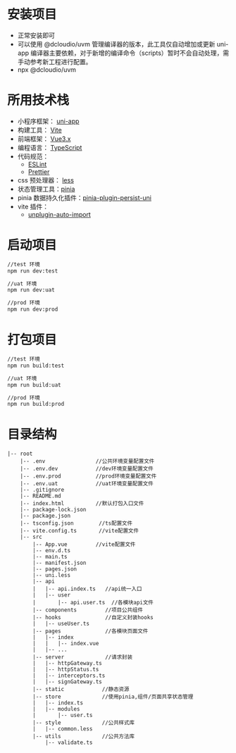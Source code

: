 # 安装项目

- 正常安装即可
- 可以使用 @dcloudio/uvm 管理编译器的版本，此工具仅自动增加或更新 uni-app 编译器主要依赖，对于新增的编译命令（scripts）暂时不会自动处理，需手动参考新工程进行配置。
- npx @dcloudio/uvm

# 所用技术栈

- 小程序框架： [uni-app](https://uniapp.dcloud.io/)
- 构建工具： [Vite](https://vitejs.dev/)
- 前端框架： [Vue3.x](https://v3.cn.vuejs.org/)
- 编程语言： [TypeScript](https://www.typescriptlang.org/)
- 代码规范：
  - [ESLint](https://eslint.org/)
  - [Prettier](https://prettier.io/)
- css 预处理器： [less](https://less.bootcss.com/)
- 状态管理工具：[pinia](https://pinia.vuejs.org/)
- pinia 数据持久化插件：[pinia-plugin-persist-uni](https://allen-1998.github.io/pinia-plugin-persist-uni/)
- vite 插件：
  - [unplugin-auto-import](https://github.com/antfu/unplugin-auto-import)

# 启动项目

```markdown
//test 环境
npm run dev:test

//uat 环境
npm run dev:uat

//prod 环境
npm run dev:prod
```

# 打包项目

```markdown
//test 环境
npm run build:test

//uat 环境
npm run build:uat

//prod 环境
npm run build:prod
```

# 目录结构

```text
|-- root
    |-- .env                //公共环境变量配置文件
    |-- .env.dev            //dev环境变量配置文件
    |-- .env.prod           //prod环境变量配置文件
    |-- .env.uat            //uat环境变量配置文件
    |-- .gitignore
    |-- README.md
    |-- index.html          //默认打包入口文件
    |-- package-lock.json
    |-- package.json
    |-- tsconfig.json        //ts配置文件
    |-- vite.config.ts       //vite配置文件
    |-- src
        |-- App.vue         //vite配置文件
        |-- env.d.ts
        |-- main.ts
        |-- manifest.json
        |-- pages.json
        |-- uni.less
        |-- api
        |   |-- api.index.ts   //api统一入口
        |   |-- user
        |       |-- api.user.ts  //各模块api文件
        |-- components         //项目公共组件
        |-- hooks              //自定义封装hooks
        |   |-- useUser.ts
        |-- pages              //各模块页面文件
        |   |-- index
        |   |   |-- index.vue
        |   |-- ...
        |-- server             //请求封装
        |   |-- httpGateway.ts
        |   |-- httpStatus.ts
        |   |-- interceptors.ts
        |   |-- signGateway.ts
        |-- static            //静态资源
        |-- store             //使用pinia,组件/页面共享状态管理
        |   |-- index.ts
        |   |-- modules
        |       |-- user.ts
        |-- style             //公共样式库
        |   |-- common.less
        |-- utils             //公共方法库
            |-- validate.ts

```

